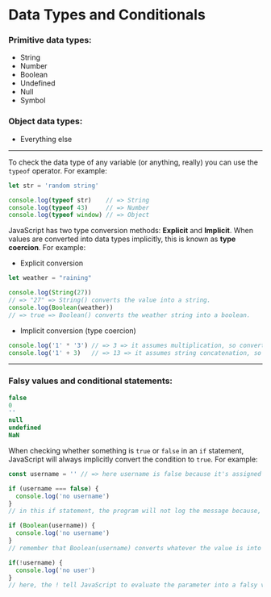 # Data Types and Conditionals

### Primitive data types:

- String
- Number
- Boolean
- Undefined
- Null
- Symbol

### Object data types: 

- Everything else

---

To check the data type of any variable (or anything, really) you can use the `typeof` operator. For example:

```js
let str = 'random string'

console.log(typeof str)    // => String
console.log(typeof 43)     // => Number
console.log(typeof window) // => Object
```

JavaScript has two type conversion methods: **Explicit** and **Implicit**. When values are converted into data types implicitly, this is known as **type coercion**. For example:

- Explicit conversion

```js
let weather = "raining"

console.log(String(27)) 
// => "27" => String() converts the value into a string.
console.log(Boolean(weather)) 
// => true => Boolean() converts the weather string into a boolean.
```

- Implicit conversion (type coercion)

```js
console.log('1' * '3') // => 3 => it assumes multiplication, so converts it to a number
console.log('1' + 3)   // => 13 => it assumes string concatenation, so converts it to a string.
```

---

### Falsy values and conditional statements:

```js
false
0
''
null
undefined
NaN
```

When checking whether something is `true` or `false` in an `if` statement, JavaScript will always implicitly convert the condition to `true`. For example:

```js
const username = '' // => here username is false because it's assigned to an empty string.

if (username === false) {
  console.log('no username')
}
// in this if statement, the program will not log the message because, under the hood, JavaScript will convert username to 'true'. this is what's happening behind the scenes:

if (Boolean(username)) {
  console.log('no username')
}
// remember that Boolean(username) converts whatever the value is into a Boolean value that is set to 'true' (a truthy value). So, in order for the program to run successfully, it should be written like this:

if(!username) {
  console.log('no user')
}
// here, the ! tell JavaScript to evaluate the parameter into a falsy value.
```

